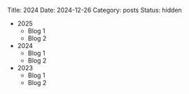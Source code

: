 Title: 2024
Date: 2024-12-26
Category: posts
Status: hidden

<ul>
    <li>2025
        <ul>
            <li>Blog 1</li>
            <li>Blog 2</li>
        </ul>
    </li>
    <li>2024
        <ul>
            <li>Blog 1</li>
            <li>Blog 2</li>
        </ul>
    </li>
    <li>2023
        <ul>
            <li>Blog 1</li>
            <li>Blog 2</li>
        </ul>
    </li>
</ul>


